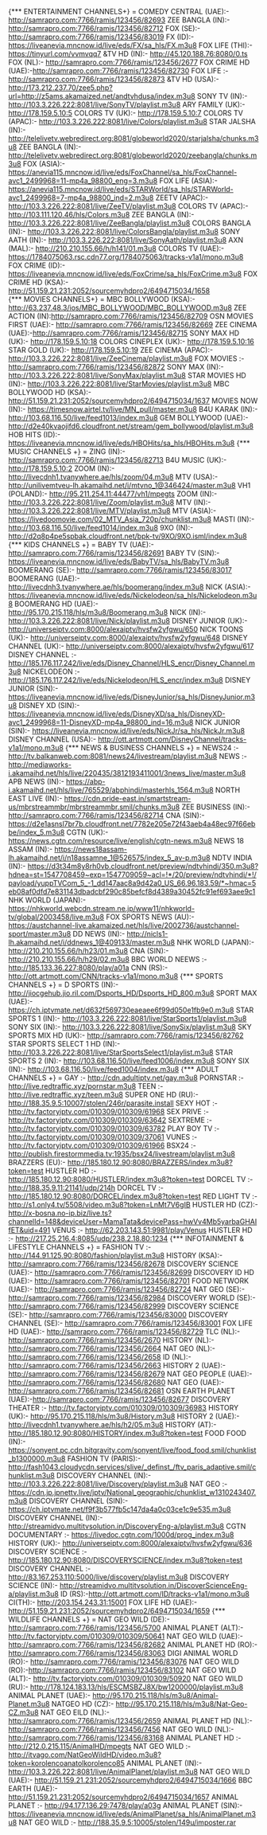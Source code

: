 {*** ENTERTAINMENT CHANNELS+} = COMEDY CENTRAL (UAE):- http://samrapro.com:7766/ramis/123456/82693 ZEE BANGLA (IN):- http://samrapro.com:7766/ramis/123456/82712 FOX (SE):- http://samrapro.com:7766/ramis/123456/83019 FX (ID):- https://liveanevia.mncnow.id/live/eds/FX/sa_hls/FX.m3u8 FOX LIFE (THI):- https://tinyurl.com/vvmvqq7 &TV HD (IN):- http://45.120.188.76:8080/0.ts FOX (NL):- http://samrapro.com:7766/ramis/123456/2677 FOX CRIME HD (UAE):-http://samrapro.com:7766/ramis/123456/82730 FOX LIFE :- http://samrapro.com:7766/ramis/123456/82873 &TV HD (USA):- http://173.212.237.70/zee5.php?url=http://z5ams.akamaized.net/andtvhdusa/index.m3u8 SONY TV (IN):- http://103.3.226.222:8081/live/SonyTV/playlist.m3u8 ARY FAMILY (UK):- http://178.159.5.10:5 COLORS TV (UK):- http://178.159.5.10:7 COLORS TV (APAC):- http://103.3.226.222:8081/live/Colors/playlist.m3u8 STAR JALSHA (IN):-  http://telelivetv.webredirect.org:8081/globeworld2020/starjalsha/chunks.m3u8 ZEE BANGLA (IN):- http://telelivetv.webredirect.org:8081/globeworld2020/zeebangla/chunks.m3u8 FOX (ASIA):- https://anevia115.mncnow.id/live/eds/FoxChannel/sa_hls/FoxChannel-avc1_2499968=11-mp4a_98800_eng=3.m3u8 FOX LIFE (ASIA):- https://anevia115.mncnow.id/live/eds/STARWorld/sa_hls/STARWorld-avc1_2499968=7-mp4a_98800_ind=2.m3u8 ZEETV (APAC):- http://103.3.226.222:8081/live/ZeeTV/playlist.m3u8 COLORS TV (APAC):- http://103.111.120.46/hls/Colors.m3u8 ZEE BANGLA (IN):- http://103.3.226.222:8081/live/ZeeBangla/playlist.m3u8 COLORS BANGLA (IN):- http://103.3.226.222:8081/live/ColorsBangla/playlist.m3u8 SONY AATH (IN):- http://103.3.226.222:8081/live/SonyAath/playlist.m3u8 AXN (MAL):- http://210.210.155.66/h/h141/01.m3u8 COLORS TV (UAE):- https://1784075063.rsc.cdn77.org/1784075063/tracks-v1a1/mono.m3u8 FOX CRIME (ID):- https://liveanevia.mncnow.id/live/eds/FoxCrime/sa_hls/FoxCrime.m3u8 FOX CRIME HD (KSA):- http://51.159.21.231:2052/sourcemyhdpro2/6494715034/1658   
{*** MOVIES CHANNELS+} = MBC BOLLYWOOD (KSA):- http://63.237.48.3/ios/MBC_BOLLYWOOD/MBC_BOLLYWOOD.m3u8 ZEE ACTION (IN):http://samrapro.com:7766/ramis/123456/82709  OSN MOVIES FIRST (UAE):- http://samrapro.com:7766/ramis/123456/82669 ZEE CINEMA (UAE):-http://samrapro.com:7766/ramis/123456/82715 SONY MAX HD (UK):- http://178.159.5.10:18 COLORS CINEPLEX (UK):- http://178.159.5.10:16 STAR GOLD (UK):- http://178.159.5.10:19 ZEE CINEMA (APAC):- http://103.3.226.222:8081/live/ZeeCinema/playlist.m3u8 FOX MOVIES :- http://samrapro.com:7766/ramis/123456/82872 SONY MAX (IN):- http://103.3.226.222:8081/live/SonyMax/playlist.m3u8 STAR MOVIES HD (IN):- http://103.3.226.222:8081/live/StarMovies/playlist.m3u8 MBC BOLLYWOOD HD (KSA):- http://51.159.21.231:2052/sourcemyhdpro2/6494715034/1637 MOVIES NOW (IN):- https://timesnow.airtel.tv/live/MN_pull/master.m3u8 B4U KARAK (IN):- http://103.68.116.50/live/feed1013/index.m3u8 GEM BOLLYWOOD (UAE):- http://d2e40kvaojifd6.cloudfront.net/stream/gem_bollywood/playlist.m3u8 HOB HITS (ID):- https://liveanevia.mncnow.id/live/eds/HBOHits/sa_hls/HBOHits.m3u8 
{*** MUSIC CHANNELS +} = ZING (IN):- http://samrapro.com:7766/ramis/123456/82713 B4U MUSIC (UK):- http://178.159.5.10:2 ZOOM (IN):- http://livecdnh1.tvanywhere.ae/hls/zoom/04.m3u8 MTV (USA):- http://unilivemtveu-lh.akamaihd.net/i/mtvno_1@346424/master.m3u8 VH1 (POLAND):- http://95.211.254.11:44477/vh1/mpegts ZOOM (IN):- http://103.3.226.222:8081/live/Zoom/playlist.m3u8 MTV (IN):- http://103.3.226.222:8081/live/MTV/playlist.m3u8 MTV (ASIA):- https://livedoomovie.com/02_MTV_Asia_720p/chunklist.m3u8 MASTI (IN):- http://103.68.116.50/live/feed1014/index.m3u8 9XO (IN):- http://d2q8p4pe5spbak.cloudfront.net/bpk-tv/9XO/9XO.isml/index.m3u8
{*** KIDS CHANNELS +} = BABY TV (UAE):- http://samrapro.com:7766/ramis/123456/82691 BABY TV (SIN):- https://liveanevia.mncnow.id/live/eds/BabyTV/sa_hls/BabyTV.m3u8  BOOMERANG (SE):- http://samrapro.com:7766/ramis/123456/83017  BOOMERANG (UAE):- http://livecdnh3.tvanywhere.ae/hls/boomerang/index.m3u8 NICK (ASIA):- https://liveanevia.mncnow.id/live/eds/Nickelodeon/sa_hls/Nickelodeon.m3u8 BOOMERANG HD (UAE):- http://95.170.215.118/hls/m3u8/Boomerang.m3u8 NICK (IN):- http://103.3.226.222:8081/live/Nick/playlist.m3u8 DISNEY JUNIOR (UK):- http://universeiptv.com:8000/alexaiptv/hvsfw2yfgwu/650 NICK TOONS (UK):- http://universeiptv.com:8000/alexaiptv/hvsfw2yfgwu/648 DISNEY CHANNEL (UK):- http://universeiptv.com:8000/alexaiptv/hvsfw2yfgwu/617 DISNEY CHANNEL :- http://185.176.117.242/live/eds/Disney_Channel/HLS_encr/Disney_Channel.m3u8 NICKELODEON :- http://185.176.117.242/live/eds/Nickelodeon/HLS_encr/index.m3u8 DISNEY JUNIOR (SIN):- https://liveanevia.mncnow.id/live/eds/DisneyJunior/sa_hls/DisneyJunior.m3u8 DISNEY XD (SIN):-https://liveanevia.mncnow.id/live/eds/DisneyXD/sa_hls/DisneyXD-avc1_2499968=11-DisneyXD-mp4a_98800_ind=16.m3u8 NICK JUNIOR (SIN):- https://liveanevia.mncnow.id/live/eds/NickJr/sa_hls/NickJr.m3u8 DISNEY CHANNEL (USA):- http://ott.artmott.com/DisneyChannel/tracks-v1a1/mono.m3u8
{*** NEWS & BUSINESS CHANNELS +} = NEWS24 :- http://tv.balkanweb.com:8081/news24/livestream/playlist.m3u8 NEWS :-  http://mediaworks-i.akamaihd.net/hls/live/220435/3812193411001/3news_live/master.m3u8 APB NEWS (IN):- https://abp-i.akamaihd.net/hls/live/765529/abphindi/masterhls_1564.m3u8 NORTH EAST LIVE (IN):- https://cdn.pride-east.in/smartstream-us/mbrstreammbr/mbrstreammbr.smil/chunks.m3u8 ZEE BUSINESS (IN):- http://samrapro.com:7766/ramis/123456/82714 CNA (SIN):- https://d2e1asnsl7br7b.cloudfront.net/7782e205e72f43aeb4a48ec97f66ebbe/index_5.m3u8 CGTN (UK):- https://news.cgtn.com/resource/live/english/cgtn-news.m3u8 NEWS 18 ASSAM (IN):- https://news18assam-lh.akamaihd.net/i/n18assamne_1@526575/index_5_av-p.m3u8 NDTV INDIA (IN):- https://d3t34m8y8rh0vb.cloudfront.net/preview/ndtvhindi/350.m3u8?hdnea=st=1547708459~exp=1547709059~acl=!*/20/preview/ndtvhindi/*!/payload/yuppTVCom_5_-1_dd147aac8a9d42a0_US_66.96.183.59/*~hmac=5eb08af0dfd7e831143dbadcbf290c85befcf8d4389a30452fc91ef693aee9c1 NHK WORLD (JAPAN):- https://nhkworld.webcdn.stream.ne.jp/www11/nhkworld-tv/global/2003458/live.m3u8 FOX SPORTS NEWS (AU):- https://austchannel-live.akamaized.net/hls/live/2002736/austchannel-sport/master.m3u8 DD NEWS (IN):- http://nicls1-lh.akamaihd.net/i/ddnews_1@409133/master.m3u8 NHK WORLD (JAPAN):- http://210.210.155.66/h/h23/01.m3u8 CNA (SIN):- http://210.210.155.66/h/h29/02.m3u8 BBC WORLD NEEWS :- http://185.133.36.227:8080/play/a01a CNN (RS):- http://ott.artmott.com/CNN/tracks-v1a1/mono.m3u8 
{*** SPORTS CHANNELS +} = D SPORTS (IN):- http://jiocgehub.jio.ril.com/Dsports_HD/Dsports_HD_800.m3u8 SPORT MAX (UAE):- https://ch.iptvmate.net/d632f569730eaeaee6f99d050e1fb9e0.m3u8 STAR SPORTS 1 (IN):- http://103.3.226.222:8081/live/StarSports1/playlist.m3u8 SONY SIX (IN):- http://103.3.226.222:8081/live/SonySix/playlist.m3u8 SKY SPORTS MIX HD (UK):- http://samrapro.com:7766/ramis/123456/82762 STAR SPORTS SELECT 1 HD (IN):- http://103.3.226.222:8081/live/StarSportsSelect1/playlist.m3u8 STAR SPORTS 2 (IN):- http://103.68.116.50/live/feed1006/index.m3u8 SONY SIX (IN):- http://103.68.116.50/live/feed1004/index.m3u8 
{*** ADULT CHANNELS +} = GAY :- http://cdn.adultiptv.net/gay.m3u8  PORNSTAR :- http://live.redtraffic.xyz/pornstar.m3u8 TEEN :- http://live.redtraffic.xyz/teen.m3u8 SUPER ONE HD (RU):- http://188.35.9.5:10007/stolen/246r/parasite.install SEXY HOT :- http://tv.factoryiptv.com/010309/010309/61968 SEX PRIVE :- http://tv.factoryiptv.com/010309/010309/63642 SEXTREME :-  http://tv.factoryiptv.com/010309/010309/63782 PLAY BOY TV :- http://tv.factoryiptv.com/010309/010309/37061 VUNES :- http://tv.factoryiptv.com/010309/010309/61966 BSX24 :- http://publish.firestormmedia.tv:1935/bsx24/livestream/playlist.m3u8 BRAZZERS (EU):- http://185.180.12.90:8080/BRAZZERS/index.m3u8?token=test HUSTLER HD :- http://185.180.12.90:8080/HUSTLER/index.m3u8?token=test DORCEL TV :- http://188.35.9.11:21141/udp/214h DORCEL TV :- http://185.180.12.90:8080/DORCEL/index.m3u8?token=test RED LIGHT TV :- http://s1.only4.tv/5508/video.m3u8?token=LnMt7V6gIB HUSTLER HD (CZ):- http://x-bosna.no-ip.biz/live.ts?channelId=148&deviceUser=MamaTata&devicePass=hwVv4Mb5yarbaGHAIfET&uid=491 VENUS :- http://62.203.143.51:9981/play/Venus HUSTLER HD :- http://217.25.216.4:8085/udp/238.2.18.80:1234 
{*** INFOTAINMENT & LIFESTYLE CHANNELS +} = FASHION TV :-  http://144.91.125.90:8080/fashion/playlist.m3u8 HISTORY (KSA):- http://samrapro.com:7766/ramis/123456/82678 DISCOVERY SCIENCE (UAE):- http://samrapro.com:7766/ramis/123456/82699 DISCOVERY ID HD (UAE):- http://samrapro.com:7766/ramis/123456/82701 FOOD NETWORK (UAE):- http://samrapro.com:7766/ramis/123456/82724 NAT GEO (SE):- http://samrapro.com:7766/ramis/123456/82984 DISCOVERY WORLD (SE):- http://samrapro.com:7766/ramis/123456/82999  DISCOVERY SCIENCE (SE):- http://samrapro.com:7766/ramis/123456/83000 DISCOVERY CHANNEL (SE):- http://samrapro.com:7766/ramis/123456/83001 FOX LIFE HD (UAE):- http://samrapro.com:7766/ramis/123456/82729 TLC (NL):- http://samrapro.com:7766/ramis/123456/2670 HISTORY (NL):- http://samrapro.com:7766/ramis/123456/2664 NAT GEO (NL):- http://samrapro.com:7766/ramis/123456/2658 ID (NL):- http://samrapro.com:7766/ramis/123456/2663 HISTORY 2 (UAE):- http://samrapro.com:7766/ramis/123456/82679 NAT GEO PEOPLE (UAE):-http://samrapro.com:7766/ramis/123456/82680 NAT GEO (UAE):- http://samrapro.com:7766/ramis/123456/82681 OSN EARTH PLANET (UAE):-http://samrapro.com:7766/ramis/123456/82677 DISCOVERY THEATER :- http://tv.factoryiptv.com/010309/010309/36983 HISTORY (UK):- http://95.170.215.118/hls/m3u8/History.m3u8 HISTORY 2 (UAE):- http://livecdnh1.tvanywhere.ae/hls/h2/05.m3u8 HISTORY (AT):- http://185.180.12.90:8080/HISTORY/index.m3u8?token=test FOOD FOOD (IN):- https://sonyent.pc.cdn.bitgravity.com/sonyent/live/food_food.smil/chunklist_b1300000.m3u8 FASHION TV (PARIS):- http://fash1043.cloudycdn.services/slive/_definst_/ftv_paris_adaptive.smil/chunklist.m3u8 DISCOVERY CHANNEL (IN):- http://103.3.226.222:8081/live/Discovery/playlist.m3u8 NAT GEO :- https://cdn.jp.jpnettv.live/jptv/National_geographic/chunklist_w1310243407.m3u8 DISCOVERY CHANNEL (SIN):- https://ch.iptvmate.net/f9f3b577fb5c147da4a0c03ce1c9e535.m3u8  DISCOVERY CHANNEL (IN):- http://streamidvo.multitvsolution.in/DiscoveryEng-a/playlist.m3u8 CGTN DOCUMENTARY :- https://livedoc.cgtn.com/1000d/prog_index.m3u8 HISTORY (UK):- http://universeiptv.com:8000/alexaiptv/hvsfw2yfgwu/636 DISCOVERY SCIENCE :- http://185.180.12.90:8080/DISCOVERYSCIENCE/index.m3u8?token=test DISCOVERY CHANNEL :- http://83.167.253.110:5000/live/discovery/playlist.m3u8 DISCOVERY SCIENCE (IN):- http://streamidvo.multitvsolution.in/DiscoverScienceEng-a/playlist.m3u8 ID (RS):-http://ott.artmott.com/ID/tracks-v1a1/mono.m3u8 CI(TH):- http://203.154.243.31:15001 FOX LIFE HD (UAE):- http://51.159.21.231:2052/sourcemyhdpro2/6494715034/1659
{*** WILDLIFE CHANNELS +} = NAT GEO WILD (DE):-  http://samrapro.com:7766/ramis/123456/5700 ANIMAL PLANET (ALT):- http://tv.factoryiptv.com/010309/010309/50641 NAT GEO WILD (UAE):- http://samrapro.com:7766/ramis/123456/82682 ANIMAL PLANET HD (RO):-  http://samrapro.com:7766/ramis/123456/83063 DIGI ANIMAL WORLD (RO):- http://samrapro.com:7766/ramis/123456/83076 NAT GEO WILD (RO):-http://samrapro.com:7766/ramis/123456/83102  NAT GEO WILD (ALT):- http://tv.factoryiptv.com/010309/010309/50920 NAT GEO WILD (RU):- http://178.124.183.13/hls/ESCMSBZJ8X/bw1200000/playlist.m3u8 ANIMAL PLANET (UAE):- http://95.170.215.118/hls/m3u8/Animal-Planet.m3u8 NATGEO HD (CZ):- http://95.170.215.118/hls/m3u8/Nat-Geo-CZ.m3u8 NAT GEO EILD (NL):- http://samrapro.com:7766/ramis/123456/2659 ANIMAL PLANET HD (NL):- http://samrapro.com:7766/ramis/123456/7456 NAT GEO WILD (NL):- http://samrapro.com:7766/ramis/123456/83168 ANIMAL PLANET HD :- http://212.0.215.115/AnimalHD/mpegts NAT GEO WILD :- http://itvago.com/NatGeoWildHD/video.m3u8?token=korolencoanatolkorolenco85 ANIMAL PLANET (IN):- http://103.3.226.222:8081/live/AnimalPlanet/playlist.m3u8 NAT GEO WILD (UAE):- http://51.159.21.231:2052/sourcemyhdpro2/6494715034/1666 BBC EARTH (UAE):- http://51.159.21.231:2052/sourcemyhdpro2/6494715034/1657 ANIMAL PLANET :- http://94.177.136.29:7478/play/a03g ANIMAL PLANET (SIN):- https://liveanevia.mncnow.id/live/eds/AnimalPlanet/sa_hls/AnimalPlanet.m3u8 NAT GEO WILD :- http://188.35.9.5:10005/stolen/149u/imposter.rar 
